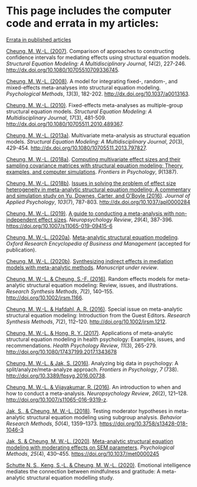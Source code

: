 # This page includes the computer code and errata in my articles:

[Errata in published articles](./errata/errata.pdf)


[Cheung, M. W.-L. (2007)](https://github.com/mikewlcheung/code-in-articles/blob/master/Cheung%202007). Comparison of approaches to constructing confidence intervals for mediating effects using structural equation models. *Structural Equation Modeling: A Multidisciplinary Journal*, *14*(2), 227-246.
http://dx.doi.org/10.1080/10705510709336745.

[Cheung, M. W.-L. (2008)](https://github.com/mikewlcheung/code-in-articles/blob/master/Cheung%202008). A model for integrating fixed-, random-, and mixed-effects meta-analyses into structural equation modeling. *Psychological Methods*, *13*(3), 182-202. http://dx.doi.org/10.1037/a0013163.

[Cheung, M. W.-L. (2010)](https://github.com/mikewlcheung/code-in-articles/blob/master/Cheung%202010). Fixed-effects meta-analyses as multiple-group structural equation models. *Structural Equation Modeling: A Multidisciplinary Journal*, *17*(3), 481-509. http://dx.doi.org/10.1080/10705511.2010.489367.

[Cheung, M. W.-L. (2013a)](https://github.com/mikewlcheung/code-in-articles/blob/master/Cheung%202013a). Multivariate meta-analysis as structural equation models. *Structural Equation Modeling: A Multidisciplinary Journal*, *20*(3),  429-454. http://dx.doi.org/10.1080/10705511.2013.797827.

[Cheung, M. W.-L. (2018a)](https://github.com/mikewlcheung/code-in-articles/blob/master/Cheung%202018a). [Computing multivariate effect sizes and their sampling covariance matrices with structural equation modeling: Theory, examples, and computer simulations](https://doi.org/10.3389/fpsyg.2018.01387). *Frontiers in Psychology*, *9*(1387).

[Cheung, M. W.-L. (2018b)](https://github.com/mikewlcheung/code-in-articles/blob/master/Cheung%202018b). [Issues in solving the problem of effect size heterogeneity in meta-analytic structural equation modeling: A commentary and simulation study on Yu, Downes, Carter, and O'Boyle (2016)](https://psyarxiv.com/37p2z/). *Journal of Applied Psychology*, *103*(7), 787-803. http://dx.doi.org/10.1037/apl0000284

[Cheung, M. W.-L. (2019)](https://github.com/mikewlcheung/code-in-articles/blob/master/Cheung%202019). [A guide to conducting a meta-analysis with non-independent effect sizes](https://psyarxiv.com/5p7dj/). *Neuropsychology Review*, *29*(4), 387-396. https://doi.org/10.1007/s11065-019-09415-6

[Cheung, M. W.-L. (2020a)](https://github.com/mikewlcheung/code-in-articles/blob/master/Cheung%202020a). [Meta-analytic structural equation modeling](https://doi.org/10.31234/osf.io/epsqt). *Oxford Research Encyclopedia of Business and Management* (accepted for publication).

[Cheung, M. W.-L. (2020b)](https://github.com/mikewlcheung/code-in-articles/blob/master/Cheung%202020b). [Synthesizing indirect effects in mediation models with meta-analytic methods](https://doi.org/10.31234/osf.io/df6jp). *Manuscript under review*.

[Cheung, M. W.-L. & Cheung, S.-F. (2016)](https://github.com/mikewlcheung/code-in-articles/blob/master/Cheung%20and%20Cheung%202016). Random effects models for meta-analytic structural equation modeling: Review, issues, and illustrations. *Research Synthesis Methods*, *7*(2), 140–155. http://doi.org/10.1002/jrsm.1166.

[Cheung, M. W.-L. & Hafdahl, A. R. (2016)](https://github.com/mikewlcheung/code-in-articles/blob/master/Cheung%20and%20Hafdahl%202016). Special issue on meta-analytic structural equation modeling: Introduction from the Guest Editors. *Research Synthesis Methods*, *7*(2), 112–120. http://doi.org/10.1002/jrsm.1212.

[Cheung, M. W.-L. & Hong, R. Y. (2017)](https://github.com/mikewlcheung/code-in-articles/blob/master/Cheung%20and%20Hong%202017). Applications of meta-analytic structural equation modeling in health psychology: Examples, issues, and recommendations. *Health Psychology Review*, *11*(3), 265-279. http://doi.org/10.1080/17437199.2017.1343678

[Cheung, M. W.-L. & Jak, S. (2016)](https://github.com/mikewlcheung/code-in-articles/blob/master/Cheung%20and%20Jak%202016). Analyzing big data in psychology: A split/analyze/meta-analyze approach. *Frontiers in Psychology*, *7* (738). http://doi.org/10.3389/fpsyg.2016.00738.

[Cheung, M. W.-L. & Vijayakumar, R. (2016)](https://github.com/mikewlcheung/code-in-articles/blob/master/Cheung%20and%20Vijayakumar%202016). An introduction to when and how to conduct a meta-analysis. *Neuropsychology Review*, *26*(2), 121–128. http://doi.org/10.1007/s11065-016-9319-z.

[Jak, S., & Cheung, M. W.-L. (2018)](https://github.com/mikewlcheung/code-in-articles/blob/master/Jak%20and%20Cheung%202018). Testing moderator hypotheses in meta-analytic structural equation modeling using subgroup analysis. *Behavior Research Methods*, *50*(4), 1359–1373. https://doi.org/10.3758/s13428-018-1046-3

[Jak, S. & Cheung, M. W.-L. (2020)](https://github.com/mikewlcheung/code-in-articles/blob/master/Jak%20and%20Cheung%202020). [Meta-analytic structural equation modeling with moderating effects on SEM parameters](https://psyarxiv.com/ce85j/). *Psychological Methods*, *25*(4), 430–455. https://doi.org/10.1037/met0000245 

[Schutte N. S., Keng, S.-L. & Cheung, M. W.-L. (2020)](https://github.com/mikewlcheung/code-in-articles/blob/master/Schutte%20Keng%20and%20Cheung%202020). Emotional intelligence mediates the connection between mindfulness and gratitude: A meta-analytic structural equation modelling study.
